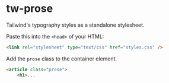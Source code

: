 # tw-prose

Tailwind's typography styles as a standalone stylesheet. 

Paste this into the `<head>` of your HTML:

```html
<link rel="stylesheet" type="text/css" href="styles.css" /> 
```

Add the `prose` class to the container element.
```html
<article class="prose">
	<h1>...
```

